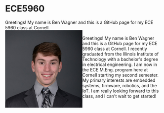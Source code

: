 # ECE5960
Greetings! My name is Ben Wagner and this is a GitHub page for my ECE 5960 class at Cornell.  <br />
<img src="https://github.com/bwagner2-git/ECE5960/blob/main/headshot.jpeg" height="250" ALIGN="left"/>  <BR CLEAR=”left” />
Greetings! My name is Ben Wagner and this is a GitHub page for my ECE 5960 class at Cornell. I recently graduated from the Illinois Institute of Technology with a bachelor's degree in electrical engineering. I am now in the ECE M.Eng. program here at Cornell starting my second semester. My primary interests are embedded systems, firmware, robotics, and the IoT. I am really looking forward to this class, and I can't wait to get started!
